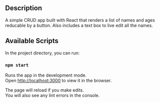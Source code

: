 ## Description 
A simple CRUD app built with React that renders a list of names and ages reducable by a button. Also includes a text box to live edit all the names.


## Available Scripts

In the project directory, you can run:

### `npm start`

Runs the app in the development mode.<br>
Open [http://localhost:3000](http://localhost:3000) to view it in the browser.

The page will reload if you make edits.<br>
You will also see any lint errors in the console.


